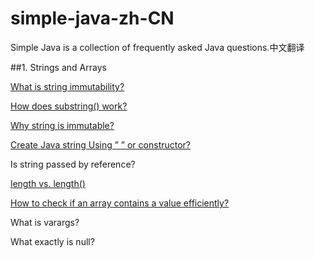 # simple-java-zh-CN
Simple Java is a collection of frequently asked Java questions.中文翻译

##1. Strings and Arrays

[What is string immutability?](https://github.com/Yixiaohan/simple-java-zh-CN/blob/master/content/Diagram%20to%20show%20Java%20String%E2%80%99s%20Immutability.md)

[How does substring() work?](https://github.com/Yixiaohan/simple-java-zh-CN/blob/master/content/The%20substring()%20Method%20in%20JDK%206%20and%20JDK%207.md)

[Why string is immutable?](https://github.com/Yixiaohan/simple-java-zh-CN/blob/master/content/Why%20string%20is%20immutable%20.md)

[Create Java string Using ” ” or constructor?](https://github.com/Yixiaohan/simple-java-zh-CN/blob/master/content/Create%20Java%20String%20Using%20%E2%80%9D%20%E2%80%9D%20or%20Constructor%3F.md)

Is string passed by reference?

[length vs. length()](https://github.com/Yixiaohan/simple-java-zh-CN/blob/master/content/Start%20from%20length%20%26%20length()%20in%20Java.md)

[How to check if an array contains a value efficiently?](https://github.com/Yixiaohan/simple-java-zh-CN/blob/master/content/How%20to%20Check%20if%20an%20Array%20Contains%20a%20Value%20in%20Java%20Efficiently%3F.md)

What is varargs?

What exactly is null?


